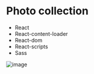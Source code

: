 # Photo collection

*	React
*	React-content-loader
*	React-dom
*	React-scripts
*	Sass

![image](https://user-images.githubusercontent.com/51847400/219206396-716dcb90-06de-40c6-8247-6073a209e82b.png)
